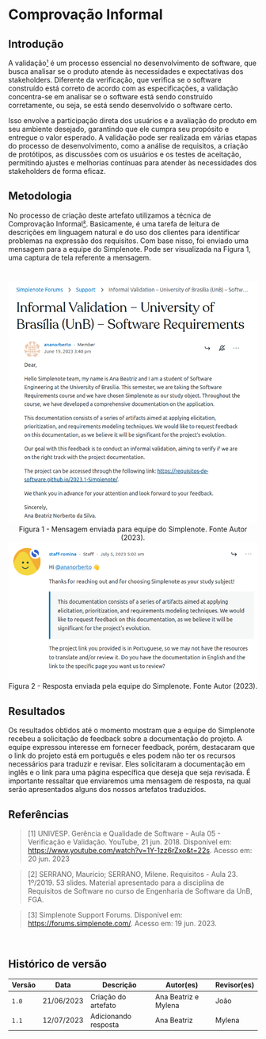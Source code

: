 # Comprovação Informal

## Introdução

A validação[¹](#referencias) é um processo essencial no desenvolvimento de software, que busca analisar se o
produto atende às necessidades e expectativas dos stakeholders. Diferente da verificação, que
verifica se o software construído está correto de acordo com as especificações, a validação
concentra-se em analisar se o software está sendo construído corretamente, ou seja, se está
sendo desenvolvido o software certo.

Isso envolve a participação direta dos usuários e a
avaliação do produto em seu ambiente desejado, garantindo que ele cumpra seu propósito e
entregue o valor esperado. A validação pode ser realizada em várias etapas do processo de
desenvolvimento, como a análise de requisitos, a criação de protótipos, as discussões com os
usuários e os testes de aceitação, permitindo ajustes e melhorias contínuas para atender às
necessidades dos stakeholders de forma eficaz.

## Metodologia

No processo de criação deste artefato utilizamos a técnica de Comprovação Informal[²](#referencias).
Basicamente, é uma tarefa de leitura de descrições em linguagem natural e do uso dos clientes
para identificar problemas na expressão dos requisitos. Com base nisso, foi enviado uma mensagem
para a equipe do Simplenote. Pode ser visualizada na Figura 1, uma captura de tela referente a mensagem.

#

<center>

<div align="center">
 
<img src="../../../img/informal_validation.png">
<figcaption>Figura 1 - Mensagem enviada para equipe do Simplenote. Fonte Autor (2023). </figcaption>

<img src="../../../img/informal_validation_response.png">
<figcaption>Figura 2 - Resposta enviada pela equipe do Simplenote. Fonte Autor (2023). </figcaption>
 
</div>

</center>



## Resultados

Os resultados obtidos até o momento mostram que a equipe do Simplenote recebeu a solicitação de feedback sobre a documentação do
projeto. A equipe expressou interesse em fornecer feedback, porém, destacaram que o link do projeto está em português e eles 
podem não ter os recursos necessários para traduzir e revisar. Eles solicitaram a documentação em inglês e o link para uma 
página específica que deseja que seja revisada. É importante ressaltar que enviaremos uma mensagem de resposta, na qual serão apresentados alguns dos nossos artefatos traduzidos.

## Referências

> [1] UNIVESP. Gerência e Qualidade de Software - Aula 05 - Verificação e Validação. YouTube, 21 jun. 2018. Disponível em: <https://www.youtube.com/watch?v=1Y-1zz6rZxo&t=22s>. Acesso em: 20 jun. 2023

> [2] SERRANO, Maurício; SERRANO, Milene. Requisitos - Aula 23. 1º/2019. 53 slides. Material apresentado para a disciplina de Requisitos de Software no curso de Engenharia de Software da UnB, FGA.

> [3] Simplenote Support Forums. Disponível em: <https://forums.simplenote.com/>. Acesso em: 19 jun. 2023.

‌

## Histórico de versão

| Versão | Data       | Descrição            | Autor(es)            | Revisor(es) |
| ------ | ---------- | -------------------- | -------------------- | ----------- |
| `1.0`  | 21/06/2023 | Criação do artefato  | Ana Beatriz e Mylena | João        |
| `1.1`  | 12/07/2023 | Adicionando resposta | Ana Beatriz          | Mylena      |
